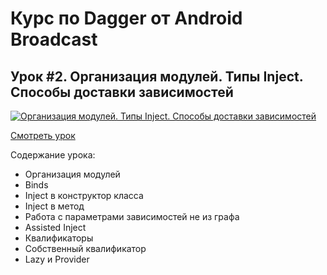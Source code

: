 # Курс по Dagger от Android Broadcast
## Урок #2. Организация модулей. Типы Inject. Способы доставки зависимостей

[![Организация модулей. Типы Inject. Способы доставки зависимостей](https://img.youtube.com/vi/xif-1cnSHxs/0.jpg)](https://www.youtube.com/watch?v=xif-1cnSHxs)

[Смотреть урок](https://www.youtube.com/watch?v=xif-1cnSHxs)

Содержание урока:
- Организация модулей 
- Binds
- Inject в конструктор класса
- Inject в метод
- Работа с параметрами зависимостей не из графа
- Assisted Inject
- Квалификаторы
- Собственный квалификатор
- Lazy и Provider